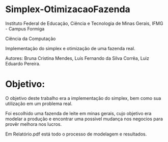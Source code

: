 # Simplex-OtimizacaoFazenda

Instituto Federal de Educação, Ciência e Tecnologia de Minas Gerais, IFMG - Campus Formiga

Ciência da Computação

Implementação do simplex e otimização de uma fazenda real.

Autores: Bruna Cristina Mendes, Luís Fernando da Silva Corrêa, Luiz Eduardo Pereira.

# Objetivo:

O objetivo deste trabalho era a implementação do simplex, bem como sua utilização em um problema real.

Foi escolhido uma fazenda de leite em minas gerais, cujo objetivo era modelar a produção e encontrar uma possivel mudança nos negocios para provêr melhora nos lucros.

Em Relatório.pdf está todo o processo de modelagem e resultados. 
